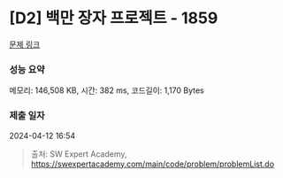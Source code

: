 # [D2] 백만 장자 프로젝트 - 1859 

[문제 링크](https://swexpertacademy.com/main/code/problem/problemDetail.do?contestProbId=AV5LrsUaDxcDFAXc) 

### 성능 요약

메모리: 146,508 KB, 시간: 382 ms, 코드길이: 1,170 Bytes

### 제출 일자

2024-04-12 16:54



> 출처: SW Expert Academy, https://swexpertacademy.com/main/code/problem/problemList.do